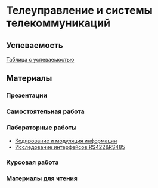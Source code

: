 # Телеуправление и системы телекоммуникаций
## Успеваемость
[Таблица с успеваемостью](https://disk.yandex.ru/i/fUrg1myRGMlYCA)
## Материалы
### Презентации
### Самостоятельная работа
### Лабораторные работы
* [Кодирование и модуляция информации](LR1.pdf)
* [Исследование интерфейсов RS422&RS485](LR2.pdf)
### Курсовая работа
### Материалы для чтения
